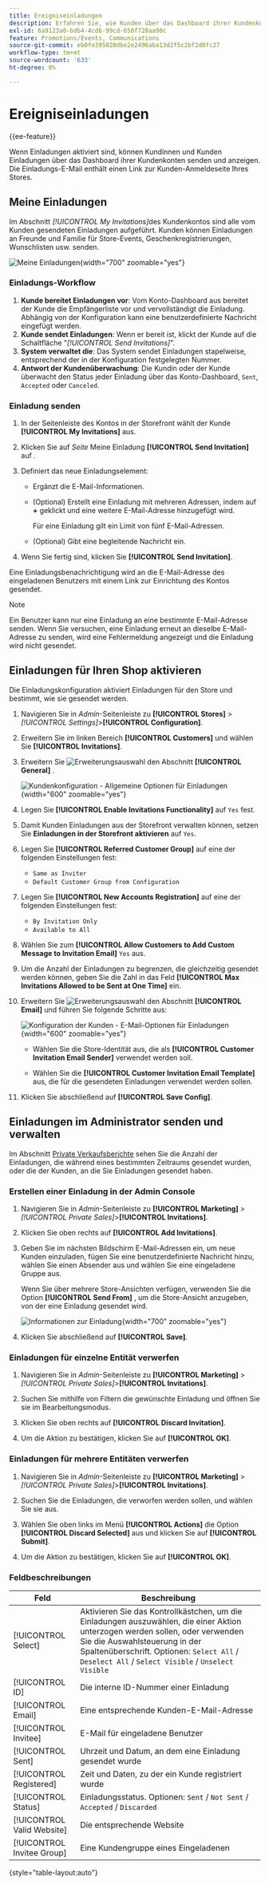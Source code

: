 ```yaml
---
title: Ereigniseinladungen
description: Erfahren Sie, wie Kunden über das Dashboard ihrer Kundenkonten Einladungen zu Veranstaltungen und privaten Verkäufen senden und anzeigen können.
exl-id: 6a9123a0-bdb4-4cd6-99cd-658f728aa90c
feature: Promotions/Events, Communications
source-git-commit: eb0fe395020dbe2e2496aba13d2f5c2bf2d0fc27
workflow-type: tm+mt
source-wordcount: '633'
ht-degree: 0%

---
```


# Ereigniseinladungen

{{ee-feature}}

Wenn Einladungen aktiviert sind, können Kundinnen und Kunden Einladungen über das Dashboard ihrer Kundenkonten senden und anzeigen. Die Einladungs-E-Mail enthält einen Link zur Kunden-Anmeldeseite Ihres Stores.

## Meine Einladungen

Im Abschnitt _[!UICONTROL My Invitations]_&#x200B;des Kundenkontos sind alle vom Kunden gesendeten Einladungen aufgeführt. Kunden können Einladungen an Freunde und Familie für Store-Events, Geschenkregistrierungen, Wunschlisten usw. senden.

![Meine Einladungen](./assets/account-dashboard-my-invitations.png){width="700" zoomable="yes"}

### Einladungs-Workflow

1. **Kunde bereitet Einladungen vor**: Vom Konto-Dashboard aus bereitet der Kunde die Empfängerliste vor und vervollständigt die Einladung. Abhängig von der Konfiguration kann eine benutzerdefinierte Nachricht eingefügt werden.
1. **Kunde sendet Einladungen**: Wenn er bereit ist, klickt der Kunde auf die Schaltfläche &quot;_[!UICONTROL Send Invitations]_&quot;.
1. **System verwaltet die**: Das System sendet Einladungen stapelweise, entsprechend der in der Konfiguration festgelegten Nummer.
1. **Antwort der Kundenüberwachung**: Die Kundin oder der Kunde überwacht den Status jeder Einladung über das Konto-Dashboard, `Sent`, `Accepted` oder `Canceled`.

### Einladung senden

1. In der Seitenleiste des Kontos in der Storefront wählt der Kunde **[!UICONTROL My Invitations]** aus.

1. Klicken Sie auf _Seite_ Meine Einladung **[!UICONTROL Send Invitation]** auf .

1. Definiert das neue Einladungselement:

   - Ergänzt die E-Mail-Informationen.

   - (Optional) Erstellt eine Einladung mit mehreren Adressen, indem auf **+** geklickt und eine weitere E-Mail-Adresse hinzugefügt wird.

     Für eine Einladung gilt ein Limit von fünf E-Mail-Adressen.

   - (Optional) Gibt eine begleitende Nachricht ein.

1. Wenn Sie fertig sind, klicken Sie **[!UICONTROL Send Invitation]**.

Eine Einladungsbenachrichtigung wird an die E-Mail-Adresse des eingeladenen Benutzers mit einem Link zur Einrichtung des Kontos gesendet.

>[!NOTE]
>
>Ein Benutzer kann nur eine Einladung an eine bestimmte E-Mail-Adresse senden. Wenn Sie versuchen, eine Einladung erneut an dieselbe E-Mail-Adresse zu senden, wird eine Fehlermeldung angezeigt und die Einladung wird nicht gesendet.

## Einladungen für Ihren Shop aktivieren

Die Einladungskonfiguration aktiviert Einladungen für den Store und bestimmt, wie sie gesendet werden.

1. Navigieren Sie in _Admin_-Seitenleiste zu **[!UICONTROL Stores]** > _[!UICONTROL Settings]_>**[!UICONTROL Configuration]**.

1. Erweitern Sie im linken Bereich **[!UICONTROL Customers]** und wählen Sie **[!UICONTROL Invitations]**.

1. Erweitern Sie ![Erweiterungsauswahl](../assets/icon-display-expand.png) den Abschnitt **[!UICONTROL General]** .

   ![Kundenkonfiguration - Allgemeine Optionen für Einladungen](../configuration-reference/customers/assets/invitations-general.png){width="600" zoomable="yes"}

1. Legen Sie **[!UICONTROL Enable Invitations Functionality]** auf `Yes` fest.

1. Damit Kunden Einladungen aus der Storefront verwalten können, setzen Sie **Einladungen in der Storefront aktivieren** auf `Yes`.

1. Legen Sie **[!UICONTROL Referred Customer Group]** auf eine der folgenden Einstellungen fest:

   - `Same as Inviter`
   - `Default Customer Group from Configuration`

1. Legen Sie **[!UICONTROL New Accounts Registration]** auf eine der folgenden Einstellungen fest:

   - `By Invitation Only`
   - `Available to All`

1. Wählen Sie zum **[!UICONTROL Allow Customers to Add Custom Message to Invitation Email]** `Yes` aus.

1. Um die Anzahl der Einladungen zu begrenzen, die gleichzeitig gesendet werden können, geben Sie die Zahl in das Feld **[!UICONTROL Max Invitations Allowed to be Sent at One Time]** ein.

1. Erweitern Sie ![Erweiterungsauswahl](../assets/icon-display-expand.png) den Abschnitt **[!UICONTROL Email]** und führen Sie folgende Schritte aus:

   ![Konfiguration der Kunden - E-Mail-Optionen für Einladungen](../configuration-reference/customers/assets/invitations-email.png){width="600" zoomable="yes"}

   - Wählen Sie die Store-Identität aus, die als **[!UICONTROL Customer Invitation Email Sender]** verwendet werden soll.

   - Wählen Sie die **[!UICONTROL Customer Invitation Email Template]** aus, die für die gesendeten Einladungen verwendet werden sollen.

1. Klicken Sie abschließend auf **[!UICONTROL Save Config]**.

## Einladungen im Administrator senden und verwalten

Im Abschnitt [Private Verkaufsberichte](../getting-started/private-sales-reports.md) sehen Sie die Anzahl der Einladungen, die während eines bestimmten Zeitraums gesendet wurden, oder die der Kunden, an die Sie Einladungen gesendet haben.

### Erstellen einer Einladung in der Admin Console

1. Navigieren Sie in _Admin_-Seitenleiste zu **[!UICONTROL Marketing]** > _[!UICONTROL Private Sales]_>**[!UICONTROL Invitations]**.

1. Klicken Sie oben rechts auf **[!UICONTROL Add Invitations]**.

1. Geben Sie im nächsten Bildschirm E-Mail-Adressen ein, um neue Kunden einzuladen, fügen Sie eine benutzerdefinierte Nachricht hinzu, wählen Sie einen Absender aus und wählen Sie eine eingeladene Gruppe aus.

   Wenn Sie über mehrere Store-Ansichten verfügen, verwenden Sie die Option **[!UICONTROL Send From]** , um die Store-Ansicht anzugeben, von der eine Einladung gesendet wird.

   ![Informationen zur Einladung](./assets/create-invitation-page.png){width="700" zoomable="yes"}

1. Klicken Sie abschließend auf **[!UICONTROL Save]**.

### Einladungen für einzelne Entität verwerfen

1. Navigieren Sie in _Admin_-Seitenleiste zu **[!UICONTROL Marketing]** > _[!UICONTROL Private Sales]_>**[!UICONTROL Invitations]**.

1. Suchen Sie mithilfe von Filtern die gewünschte Einladung und öffnen Sie sie im Bearbeitungsmodus.

1. Klicken Sie oben rechts auf **[!UICONTROL Discard Invitation]**.

1. Um die Aktion zu bestätigen, klicken Sie auf **[!UICONTROL OK]**.

### Einladungen für mehrere Entitäten verwerfen

1. Navigieren Sie in _Admin_-Seitenleiste zu **[!UICONTROL Marketing]** > _[!UICONTROL Private Sales]_>**[!UICONTROL Invitations]**.

1. Suchen Sie die Einladungen, die verworfen werden sollen, und wählen Sie sie aus.

1. Wählen Sie oben links im Menü **[!UICONTROL Actions]** die Option **[!UICONTROL Discard Selected]** aus und klicken Sie auf **[!UICONTROL Submit]**.

1. Um die Aktion zu bestätigen, klicken Sie auf **[!UICONTROL OK]**.

### Feldbeschreibungen

| Feld | Beschreibung |
|--- |--- |
| [!UICONTROL Select] | Aktivieren Sie das Kontrollkästchen, um die Einladungen auszuwählen, die einer Aktion unterzogen werden sollen, oder verwenden Sie die Auswahlsteuerung in der Spaltenüberschrift. Optionen: `Select All` /` Deselect All` / `Select Visible` / `Unselect Visible` |
| [!UICONTROL ID] | Die interne ID-Nummer einer Einladung |
| [!UICONTROL Email] | Eine entsprechende Kunden-E-Mail-Adresse |
| [!UICONTROL Invitee] | E-Mail für eingeladene Benutzer |
| [!UICONTROL Sent] | Uhrzeit und Datum, an dem eine Einladung gesendet wurde |
| [!UICONTROL Registered] | Zeit und Daten, zu der ein Kunde registriert wurde |
| [!UICONTROL Status] | Einladungsstatus. Optionen: `Sent` / `Not Sent` / `Accepted` / `Discarded` |
| [!UICONTROL Valid Website] | Die entsprechende Website |
| [!UICONTROL Invitee Group] | Eine Kundengruppe eines Eingeladenen |

{style="table-layout:auto"}
